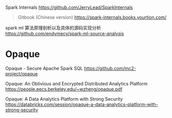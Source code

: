 

Spark Internals https://github.com/JerryLead/SparkInternals
> Gitbook (Chinese version) https://spark-internals.books.yourtion.com/

spark ml 算法原理剖析以及具体的源码实现分析 https://github.com/endymecy/spark-ml-source-analysis

# Opaque

Opaque - Secure Apache Spark SQL https://github.com/mc2-project/opaque

Opaque: An Oblivious and Encrypted Distributed Analytics Platform https://people.eecs.berkeley.edu/~wzheng/opaque.pdf

Opaque: A Data Analytics Platform with Strong Security https://databricks.com/session/opaque-a-data-analytics-platform-with-strong-security
